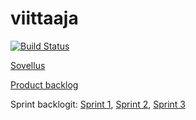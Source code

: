 # viittaaja
[![Build Status](https://travis-ci.org/karvonen/viittaaja.svg?branch=master)](https://travis-ci.org/karvonen/viittaaja)

[Sovellus](http://viittaaja.herokuapp.com/)

[Product backlog](https://docs.google.com/spreadsheets/d/1fJBSlfWdRLl5aGCkzILHG9PLcc7Lvrkxy7wzRbmoIUk/edit#gid=0)

Sprint backlogit: [Sprint 1](https://docs.google.com/spreadsheets/d/1fJBSlfWdRLl5aGCkzILHG9PLcc7Lvrkxy7wzRbmoIUk/edit#gid=1986010694), [Sprint 2](https://docs.google.com/spreadsheets/d/1fJBSlfWdRLl5aGCkzILHG9PLcc7Lvrkxy7wzRbmoIUk/edit#gid=1249676264), [Sprint 3](https://docs.google.com/spreadsheets/d/1fJBSlfWdRLl5aGCkzILHG9PLcc7Lvrkxy7wzRbmoIUk/edit#gid=349870703)

